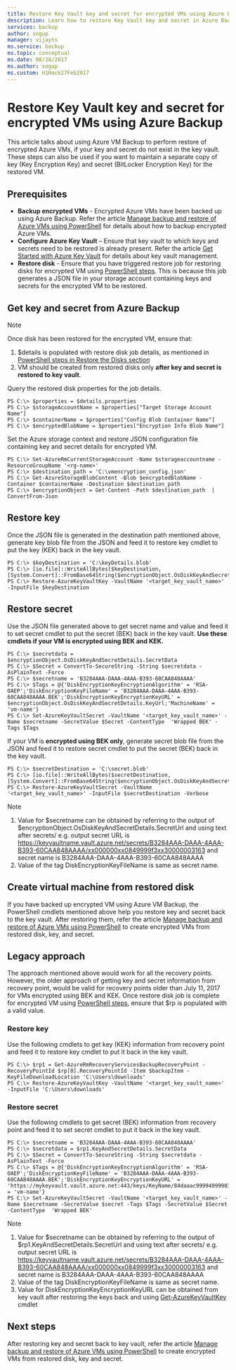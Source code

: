 ```yaml
---
title: Restore Key Vault key and secret for encrypted VMs using Azure Backup
description: Learn how to restore Key Vault key and secret in Azure Backup using PowerShell
services: backup
author: sogup
manager: vijayts
ms.service: backup
ms.topic: conceptual
ms.date: 08/28/2017
ms.author: sogup
ms.custom: H1Hack27Feb2017
---
```

# Restore Key Vault key and secret for encrypted VMs using Azure Backup
This article talks about using Azure VM Backup to perform restore of encrypted Azure VMs, if your key and secret do not exist in the key vault. These steps can also be used if you want to maintain a separate copy of key (Key Encryption Key) and secret (BitLocker Encryption Key) for the restored VM.

## Prerequisites
* **Backup encrypted VMs** - Encrypted Azure VMs have been backed up using Azure Backup. Refer the article [Manage backup and restore of Azure VMs using PowerShell](backup-azure-vms-automation.md) for details about how to backup encrypted Azure VMs.
* **Configure Azure Key Vault** – Ensure that key vault to which keys and secrets need to be restored is already present. Refer the article [Get Started with Azure Key Vault](../key-vault/key-vault-get-started.md) for details about key vault management.
* **Restore disk** - Ensure that you have triggered restore job for restoring disks for encrypted VM using [PowerShell steps](backup-azure-vms-automation.md#restore-an-azure-vm). This is because this job generates a JSON file in your storage account containing keys and secrets for the encrypted VM to be restored.

## Get key and secret from Azure Backup

> [!NOTE]
> Once disk has been restored for the encrypted VM, ensure that:
> 1. $details is populated with restore disk job details, as mentioned in [PowerShell steps in Restore the Disks section](backup-azure-vms-automation.md#restore-an-azure-vm)
> 2. VM should be created from restored disks only **after key and secret is restored to key vault**.
>
>

Query the restored disk properties for the job details.

```
PS C:\> $properties = $details.properties
PS C:\> $storageAccountName = $properties["Target Storage Account Name"]
PS C:\> $containerName = $properties["Config Blob Container Name"]
PS C:\> $encryptedBlobName = $properties["Encryption Info Blob Name"]
```

Set the Azure storage context and restore JSON configuration file containing key and secret details for encrypted VM.

```
PS C:\> Set-AzureRmCurrentStorageAccount -Name $storageaccountname -ResourceGroupName '<rg-name>'
PS C:\> $destination_path = 'C:\vmencryption_config.json'
PS C:\> Get-AzureStorageBlobContent -Blob $encryptedBlobName -Container $containerName -Destination $destination_path
PS C:\> $encryptionObject = Get-Content -Path $destination_path  | ConvertFrom-Json
```

## Restore key
Once the JSON file is generated in the destination path mentioned above, generate key blob file from the JSON and feed it to restore key cmdlet to put the key (KEK) back in the key vault.

```
PS C:\> $keyDestination = 'C:\keyDetails.blob'
PS C:\> [io.file]::WriteAllBytes($keyDestination, [System.Convert]::FromBase64String($encryptionObject.OsDiskKeyAndSecretDetails.KeyBackupData))
PS C:\> Restore-AzureKeyVaultKey -VaultName '<target_key_vault_name>' -InputFile $keyDestination
```

## Restore secret
Use the JSON file generated above to get secret name and value and feed it to set secret cmdlet to put the secret (BEK) back in the key vault. **Use these cmdlets if your VM is encrypted using BEK and KEK.**

```
PS C:\> $secretdata = $encryptionObject.OsDiskKeyAndSecretDetails.SecretData
PS C:\> $Secret = ConvertTo-SecureString -String $secretdata -AsPlainText -Force
PS C:\> $secretname = 'B3284AAA-DAAA-4AAA-B393-60CAA848AAAA'
PS C:\> $Tags = @{'DiskEncryptionKeyEncryptionAlgorithm' = 'RSA-OAEP';'DiskEncryptionKeyFileName' = 'B3284AAA-DAAA-4AAA-B393-60CAA848AAAA.BEK';'DiskEncryptionKeyEncryptionKeyURL' = $encryptionObject.OsDiskKeyAndSecretDetails.KeyUrl;'MachineName' = 'vm-name'}
PS C:\> Set-AzureKeyVaultSecret -VaultName '<target_key_vault_name>' -Name $secretname -SecretValue $Secret -ContentType  'Wrapped BEK' -Tags $Tags
```

If your VM is **encrypted using BEK only**, generate secret blob file from the JSON and feed it to restore secret cmdlet to put the secret (BEK) back in the key vault.

```
PS C:\> $secretDestination = 'C:\secret.blob'
PS C:\> [io.file]::WriteAllBytes($secretDestination, [System.Convert]::FromBase64String($encryptionObject.OsDiskKeyAndSecretDetails.KeyVaultSecretBackupData))
PS C:\> Restore-AzureKeyVaultSecret -VaultName '<target_key_vault_name>' -InputFile $secretDestination -Verbose
```

> [!NOTE]
> 1. Value for $secretname can be obtained by referring to the output of $encryptionObject.OsDiskKeyAndSecretDetails.SecretUrl and using text after secrets/ e.g. output secret URL is https://keyvaultname.vault.azure.net/secrets/B3284AAA-DAAA-4AAA-B393-60CAA848AAAA/xx000000xx0849999f3xx30000003163 and secret name is B3284AAA-DAAA-4AAA-B393-60CAA848AAAA
> 2. Value of the tag DiskEncryptionKeyFileName is same as secret name.
>
>

## Create virtual machine from restored disk
If you have backed up encrypted VM using Azure VM Backup, the PowerShell cmdlets mentioned above help you restore key and secret back to the key vault. After restoring them, refer the article [Manage backup and restore of Azure VMs using PowerShell](backup-azure-vms-automation.md#create-a-vm-from-restored-disks) to create encrypted VMs from restored disk, key, and secret.

## Legacy approach
The approach mentioned above would work for all the recovery points. However, the older approach of getting key and secret information from recovery point, would be valid for recovery points older than July 11, 2017 for VMs encrypted using BEK and KEK. Once restore disk job is complete for encrypted VM using [PowerShell steps](backup-azure-vms-automation.md#restore-an-azure-vm), ensure that $rp is populated with a valid value.

### Restore key
Use the following cmdlets to get key (KEK) information from recovery point and feed it to restore key cmdlet to put it back in the key vault.

```
PS C:\> $rp1 = Get-AzureRmRecoveryServicesBackupRecoveryPoint -RecoveryPointId $rp[0].RecoveryPointId -Item $backupItem -KeyFileDownloadLocation 'C:\Users\downloads'
PS C:\> Restore-AzureKeyVaultKey -VaultName '<target_key_vault_name>' -InputFile 'C:\Users\downloads'
```

### Restore secret
Use the following cmdlets to get secret (BEK) information from recovery point and feed it to set secret cmdlet to put it back in the key vault.

```
PS C:\> $secretname = 'B3284AAA-DAAA-4AAA-B393-60CAA848AAAA'
PS C:\> $secretdata = $rp1.KeyAndSecretDetails.SecretData
PS C:\> $Secret = ConvertTo-SecureString -String $secretdata -AsPlainText -Force
PS C:\> $Tags = @{'DiskEncryptionKeyEncryptionAlgorithm' = 'RSA-OAEP';'DiskEncryptionKeyFileName' = 'B3284AAA-DAAA-4AAA-B393-60CAA848AAAA.BEK';'DiskEncryptionKeyEncryptionKeyURL' = 'https://mykeyvault.vault.azure.net:443/keys/KeyName/84daaac999949999030bf99aaa5a9f9';'MachineName' = 'vm-name'}
PS C:\> Set-AzureKeyVaultSecret -VaultName '<target_key_vault_name>' -Name $secretname -SecretValue $secret -Tags $Tags -SecretValue $Secret -ContentType  'Wrapped BEK'
```

> [!NOTE]
> 1. Value for $secretname can be obtained by referring to the output of $rp1.KeyAndSecretDetails.SecretUrl and using text after secrets/ e.g. output secret URL is https://keyvaultname.vault.azure.net/secrets/B3284AAA-DAAA-4AAA-B393-60CAA848AAAA/xx000000xx0849999f3xx30000003163 and secret name is B3284AAA-DAAA-4AAA-B393-60CAA848AAAA
> 2. Value of the tag DiskEncryptionKeyFileName is same as secret name.
> 3. Value for DiskEncryptionKeyEncryptionKeyURL can be obtained from key vault after restoring the keys back and using [Get-AzureKeyVaultKey](https://msdn.microsoft.com/library/dn868053.aspx) cmdlet
>
>

## Next steps
After restoring key and secret back to key vault, refer the article [Manage backup and restore of Azure VMs using PowerShell](backup-azure-vms-automation.md#create-a-vm-from-restored-disks) to create encrypted VMs from restored disk, key and secret.
